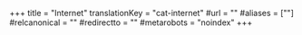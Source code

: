 +++
title = "Internet"
translationKey = "cat-internet"
#url = ""
#aliases = [""]
#relcanonical = ""
#redirectto = ""
#metarobots = "noindex"
+++
